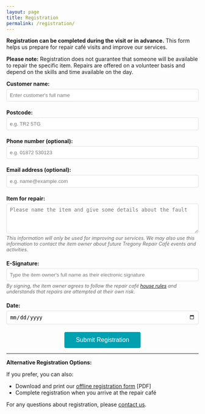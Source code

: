 ```yaml
---
layout: page
title: Registration
permalink: /registration/
---
```


**Registration can be completed during the visit or in advance.** This form helps us prepare for repair café visits and improve our services.

**Please note:** Registration does not guarantee that someone will be available to repair the specific item. Repairs are offered on a volunteer basis and depend on the skills and time available on the day.

<form action="https://formspree.io/f/xvgrgdbk" method="POST" id="registrationForm" style="max-width: 600px; margin: 0 auto;">
  <div style="margin-bottom: 20px;">
    <label for="name" style="display: block; margin-bottom: 5px; font-weight: bold;">Customer name:</label>
    <input type="text" id="name" name="name" required style="width: 100%; padding: 8px; border: 1px solid #ddd; border-radius: 4px;" placeholder="Enter customer's full name">
  </div>

  <div style="margin-bottom: 20px;">
    <label for="postcode" style="display: block; margin-bottom: 5px; font-weight: bold;">Postcode:</label>
    <input type="text" id="postcode" name="postcode" required style="width: 100%; padding: 8px; border: 1px solid #ddd; border-radius: 4px;" placeholder="e.g. TR2 5TG">
  </div>

  <div style="margin-bottom: 20px;">
    <label for="phone" style="display: block; margin-bottom: 5px; font-weight: bold;">Phone number (optional):</label>
    <input type="tel" id="phone" name="phone" style="width: 100%; padding: 8px; border: 1px solid #ddd; border-radius: 4px;" placeholder="e.g. 01872 530123">
  </div>

  <div style="margin-bottom: 20px;">
    <label for="email" style="display: block; margin-bottom: 5px; font-weight: bold;">Email address (optional):</label>
    <input type="email" id="email" name="email" style="width: 100%; padding: 8px; border: 1px solid #ddd; border-radius: 4px;" placeholder="e.g. name@example.com">
  </div>

  <div id="emailCopyDiv" style="margin-bottom: 20px; display: none;">
    <input type="checkbox" id="emailCopy" style="margin-right: 8px;">
    <label for="emailCopy" style="font-weight: bold;">Send a copy of this registration to the email address above</label>
    <input type="hidden" id="ccEmail" name="_cc" value="">
  </div>

  <div style="margin-bottom: 20px;">
    <label for="item" style="display: block; margin-bottom: 5px; font-weight: bold;">Item for repair:</label>
    <textarea id="item" name="item" required rows="4" style="width: 100%; padding: 8px; border: 1px solid #ddd; border-radius: 4px;" placeholder="Please name the item and give some details about the fault"></textarea>
    <p style="font-size: 0.9em; color: #666; margin-top: 5px; font-style: italic;">
      This information will only be used for improving our services. We may also use this information to contact the item owner about future Tregony Repair Café events and activities.
    </p>
  </div>

  <div style="margin-bottom: 20px;">
    <label for="signature" style="display: block; margin-bottom: 5px; font-weight: bold;">E-Signature:</label>
    <input type="text" id="signature" name="signature" required style="width: 100%; padding: 8px; border: 1px solid #ddd; border-radius: 4px;" placeholder="Type the item owner's full name as their electronic signature">
    <p style="font-size: 0.9em; color: #666; margin-top: 5px; font-style: italic;">
      By signing, the item owner agrees to follow the repair café <a href="/downloads/disclaimer.pdf" target="_blank">house rules</a> and understands that repairs are attempted at their own risk.
    </p>
  </div>

  <div style="margin-bottom: 20px;">
    <label for="date" style="display: block; margin-bottom: 5px; font-weight: bold;">Date:</label>
    <input type="date" id="date" name="date" required style="width: 100%; padding: 8px; border: 1px solid #ddd; border-radius: 4px;">
  </div>

  <div style="text-align: center;">
    <button type="submit" style="background-color: rgb(0,160,176); color: white; padding: 12px 30px; border: none; border-radius: 4px; font-size: 16px; cursor: pointer;">Submit Registration</button>
  </div>
</form>

<script>
// Auto-fill today's date
document.getElementById('date').value = new Date().toISOString().split('T')[0];

// Show/hide email copy option based on email input
const emailInput = document.getElementById('email');
const emailCopyDiv = document.getElementById('emailCopyDiv');
const emailCopyCheckbox = document.getElementById('emailCopy');
const ccEmailHidden = document.getElementById('ccEmail');

emailInput.addEventListener('input', function() {
  if (this.value.trim() !== '') {
    emailCopyDiv.style.display = 'block';
  } else {
    emailCopyDiv.style.display = 'none';
    emailCopyCheckbox.checked = false;
    ccEmailHidden.value = '';
  }
});

emailCopyCheckbox.addEventListener('change', function() {
  if (this.checked) {
    ccEmailHidden.value = emailInput.value;
  } else {
    ccEmailHidden.value = '';
  }
});

// Update CC email when email input changes
emailInput.addEventListener('input', function() {
  if (emailCopyCheckbox.checked) {
    ccEmailHidden.value = this.value;
  }
});
</script>

---

**Alternative Registration Options:**

If you prefer, you can also:
- Download and print our [offline registration form](/downloads/registration.pdf) [PDF]
- Complete registration when you arrive at the repair café

For any questions about registration, please [contact us](/support/).